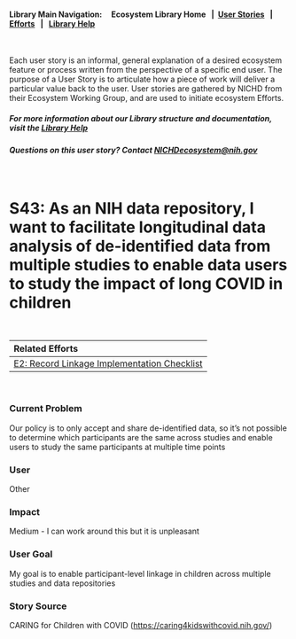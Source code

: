 #### Library Main Navigation: &nbsp; &nbsp;  <b> Ecosystem Library Home </b> &nbsp; | &nbsp;[User Stories](https://github.com/NIH-NICHD-Ecosystem/UserStories/blob/main/README.md) &nbsp; | &nbsp; [Efforts](https://github.com/NIH-NICHD-Ecosystem/Efforts/blob/main/README.md) &nbsp; | &nbsp; [Library Help](https://github.com/NIH-NICHD-Ecosystem/LibraryHelp/blob/main/README.md)

</br>

Each user story is an informal, general explanation of a desired ecosystem feature or process written from the perspective of a specific end user. The purpose of a User Story is to articulate how a piece of work will deliver a particular value back to the user. User stories are gathered by NICHD from their Ecosystem Working Group, and are used to initiate ecosystem Efforts. 

##### For more information about our Library structure and documentation, visit the [Library Help](https://github.com/NIH-NICHD-Ecosystem/LibraryHelp/blob/main/README.md) 
##### Questions on this user story? Contact [NICHDecosystem@nih.gov](mailto:NICHDecosystem@nih.gov?subject=Ecosystem_Library)
<br>

# S43: As an NIH data repository, I want to facilitate longitudinal data analysis of de-identified data from multiple studies to enable data users to study the impact of long COVID in children     

<br>

| Related Efforts | 
| :------------- | 
| [E2: Record Linkage Implementation Checklist](https://github.com/NIH-NICHD-Ecosystem/E2_Record-Linkage-Implementation-Checklist/blob/main/README.md) | 


<br>

### Current Problem
Our policy is to only accept and share de-identified data, so it’s not possible to determine which participants are the same across studies and enable users to study the same participants at multiple time points    
### User 
Other
### Impact
Medium - I can work around this but it is unpleasant
### User Goal
My goal is to enable participant-level linkage in children across multiple studies and data repositories  
### Story Source
CARING for Children with COVID (https://caring4kidswithcovid.nih.gov/)


</br>
